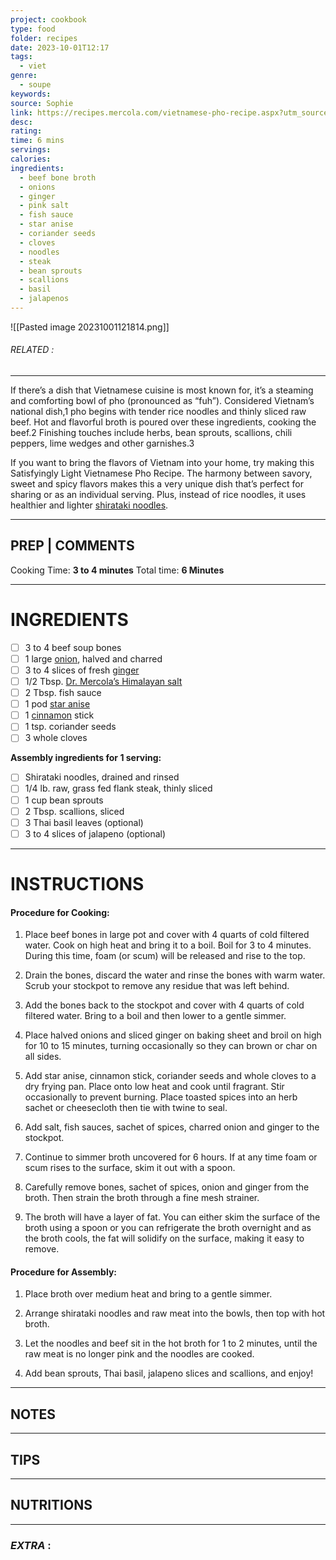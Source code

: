 ```yaml
---
project: cookbook
type: food
folder: recipes
date: 2023-10-01T12:17
tags:
  - viet
genre:
  - soupe
keywords: 
source: Sophie
link: https://recipes.mercola.com/vietnamese-pho-recipe.aspx?utm_source=dnl&utm_medium=email&utm_content=art2&utm_campaign=20180325Z1_UCM&et_cid=DM200262&et_rid=256822028
desc: 
rating: 
time: 6 mins
servings: 
calories: 
ingredients:
  - beef bone broth
  - onions
  - ginger
  - pink salt
  - fish sauce
  - star anise
  - coriander seeds
  - cloves
  - noodles
  - steak
  - bean sprouts
  - scallions
  - basil
  - jalapenos
---
```


![[Pasted image 20231001121814.png]]
###### *RELATED* : 
---
If there’s a dish that Vietnamese cuisine is most known for, it’s a steaming and comforting bowl of pho (pronounced as “fuh”). Considered Vietnam’s national dish,1 pho begins with tender rice noodles and thinly sliced raw beef. Hot and flavorful broth is poured over these ingredients, cooking the beef.2 Finishing touches include herbs, bean sprouts, scallions, chili peppers, lime wedges and other garnishes.3

If you want to bring the flavors of Vietnam into your home, try making this Satisfyingly Light Vietnamese Pho Recipe. The harmony between savory, sweet and spicy flavors makes this a very unique dish that’s perfect for sharing or as an individual serving. Plus, instead of rice noodles, it uses healthier and lighter [shirataki noodles](https://articles.mercola.com/sites/articles/archive/2016/05/23/shirataki-noodles-high-fiber-food.aspx).

---
## PREP | COMMENTS

Cooking Time: **3 to 4 minutes** Total time: **6 Minutes**

---
# INGREDIENTS

- [ ] 3 to 4 beef soup bones
- [ ] 1 large [onion](https://foodfacts.mercola.com/onion.html), halved and charred
- [ ] 3 to 4 slices of fresh [ginger](https://foodfacts.mercola.com/ginger.html)
- [ ] 1/2 Tbsp. [Dr. Mercola’s Himalayan salt](https://products.mercola.com/himalayan-salt/)
- [ ] 2 Tbsp. fish sauce
- [ ] 1 pod [star anise](https://articles.mercola.com/herbs-spices/star-anise.aspx)
- [ ] 1 [cinnamon](https://articles.mercola.com/herbs-spices/cinnamon.aspx) stick
- [ ] 1 tsp. coriander seeds
- [ ] 3 whole cloves
    
**Assembly ingredients for 1 serving:**

- [ ] Shirataki noodles, drained and rinsed
- [ ] 1/4 lb. raw, grass fed flank steak, thinly sliced
- [ ] 1 cup bean sprouts
- [ ] 2 Tbsp. scallions, sliced
- [ ] 3 Thai basil leaves (optional)
- [ ] 3 to 4 slices of jalapeno (optional)

---
# INSTRUCTIONS

#### Procedure for Cooking:  

1. Place beef bones in large pot and cover with 4 quarts of cold filtered water. Cook on high heat and bring it to a boil. Boil for 3 to 4 minutes. During this time, foam (or scum) will be released and rise to the top.
    
2. Drain the bones, discard the water and rinse the bones with warm water. Scrub your stockpot to remove any residue that was left behind.
    
3. Add the bones back to the stockpot and cover with 4 quarts of cold filtered water. Bring to a boil and then lower to a gentle simmer.
    
4. Place halved onions and sliced ginger on baking sheet and broil on high for 10 to 15 minutes, turning occasionally so they can brown or char on all sides.
    
5. Add star anise, cinnamon stick, coriander seeds and whole cloves to a dry frying pan. Place onto low heat and cook until fragrant. Stir occasionally to prevent burning. Place toasted spices into an herb sachet or cheesecloth then tie with twine to seal.
    
6. Add salt, fish sauces, sachet of spices, charred onion and ginger to the stockpot.
    
7. Continue to simmer broth uncovered for 6 hours. If at any time foam or scum rises to the surface, skim it out with a spoon.
    
8. Carefully remove bones, sachet of spices, onion and ginger from the broth. Then strain the broth through a fine mesh strainer.
    
9. The broth will have a layer of fat. You can either skim the surface of the broth using a spoon or you can refrigerate the broth overnight and as the broth cools, the fat will solidify on the surface, making it easy to remove.
    
#### **Procedure for Assembly:**

1. Place broth over medium heat and bring to a gentle simmer.
    
2. Arrange shirataki noodles and raw meat into the bowls, then top with hot broth.
    
3. Let the noodles and beef sit in the hot broth for 1 to 2 minutes, until the raw meat is no longer pink and the noodles are cooked.
    
4. Add bean sprouts, Thai basil, jalapeno slices and scallions, and enjoy!

---
## NOTES



---
## TIPS



---
## NUTRITIONS



---
### *EXTRA* :



